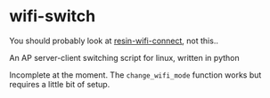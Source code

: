 # wifi-switch

You should probably look at [resin-wifi-connect](https://github.com/resin-io/resin-wifi-connect), not this..

An AP server-client switching script for linux, written in python

Incomplete at the moment. The `change_wifi_mode` function works but requires a little bit of setup.


